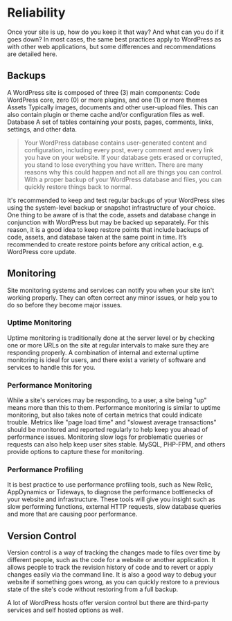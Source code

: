 # Reliability

Once your site is up, how do you keep it that way? And what can you do if it goes down? In most cases, the same best practices apply to WordPress as with other web applications, but some differences and recommendations are detailed here.

## Backups

A WordPress site is composed of three (3) main components: Code WordPress core, zero (0) or more plugins, and one (1) or more themes Assets Typically images, documents and other user-upload files. This can also contain plugin or theme cache and/or configuration files as well. Database A set of tables containing your posts, pages, comments, links, settings, and other data.

> Your WordPress database contains user-generated content and configuration, including every post, every comment and every link you have on your website. If your database gets erased or corrupted, you stand to lose everything you have written. There are many reasons why this could happen and not all are things you can control. With a proper backup of your WordPress database and files, you can quickly restore things back to normal.

It's recommended to keep and test regular backups of your WordPress sites using the system-level backup or snapshot infrastructure of your choice. One thing to be aware of is that the code, assets and database change in conjunction with WordPress but may be backed up separately. For this reason, it is a good idea to keep restore points that include backups of code, assets, and database taken at the same point in time. It’s recommended to create restore points before any critical action, e.g. WordPress core update.

## Monitoring

Site monitoring systems and services can notify you when your site isn't working properly. They can often correct any minor issues, or help you to do so before they become major issues.

### Uptime Monitoring

Uptime monitoring is traditionally done at the server level or by checking one or more URLs on the site at regular intervals to make sure they are responding properly. A combination of internal and external uptime monitoring is ideal for users, and there exist a variety of software and services to handle this for you.

### Performance Monitoring

While a site's services may be responding, to a user, a site being "up" means more than this to them. Performance monitoring is similar to uptime monitoring, but also takes note of certain metrics that could indicate trouble. Metrics like "page load time" and "slowest average transactions" should be monitored and reported regularly to help keep you ahead of performance issues. Monitoring slow logs for problematic queries or requests can also help keep user sites stable. MySQL, PHP-FPM, and others provide options to capture these for monitoring.

### Performance Profiling

It is best practice to use performance profiling tools, such as New Relic, AppDynamics or Tideways, to diagnose the performance bottlenecks of your website and infrastructure. These tools will give you insight such as slow performing functions, external HTTP requests, slow database queries and more that are causing poor performance.

## Version Control

Version control is a way of tracking the changes made to files over time by different people, such as the code for a website or another application. It allows people to track the revision history of code and to revert or apply changes easily via the command line. It is also a good way to debug your website if something goes wrong, as you can quickly restore to a previous state of the site's code without restoring from a full backup.

A lot of WordPress hosts offer version control but there are third-party services and self hosted options as well.